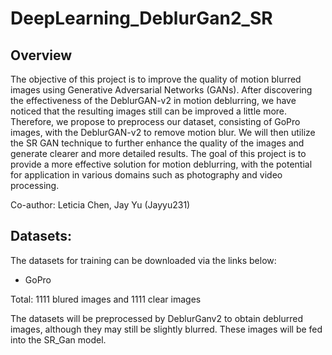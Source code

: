 # DeepLearning_DeblurGan2_SR
## Overview
The objective of this project is to improve the quality of motion blurred images using Generative Adversarial Networks (GANs). After discovering the effectiveness of the DeblurGAN-v2 in motion deblurring, we have noticed that the resulting images still can be improved a little more. Therefore, we propose to preprocess our dataset, consisting of GoPro images, with the DeblurGAN-v2 to remove motion blur. We will then utilize the SR GAN technique to further enhance the quality of the images and generate clearer and more detailed results. The goal of this project is to provide a more effective solution for motion deblurring, with the potential for application in various domains such as photography and video processing.

Co-author: Leticia Chen, Jay Yu (Jayyu231)
## Datasets:
The datasets for training can be downloaded via the links below:

* GoPro

Total: 1111 blured images and 1111 clear images

The datasets will be preprocessed by DeblurGanv2 to obtain deblurred images, although they may still be slightly blurred. These images will be fed into the SR_Gan model.
